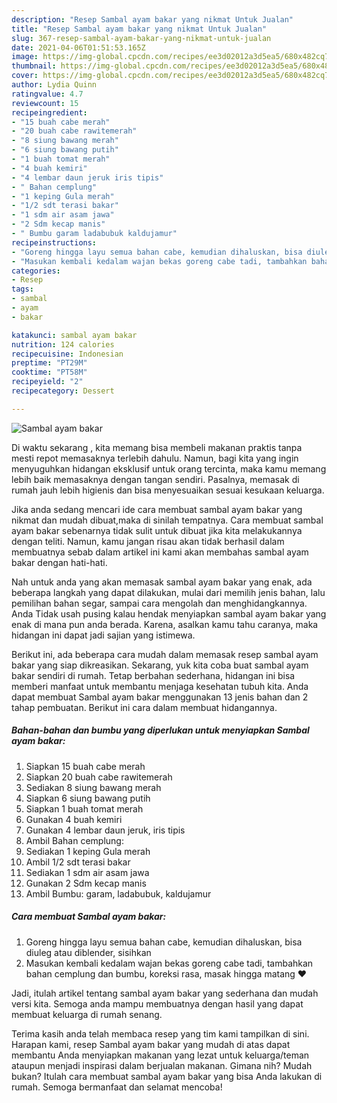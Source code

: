 ```yaml
---
description: "Resep Sambal ayam bakar yang nikmat Untuk Jualan"
title: "Resep Sambal ayam bakar yang nikmat Untuk Jualan"
slug: 367-resep-sambal-ayam-bakar-yang-nikmat-untuk-jualan
date: 2021-04-06T01:51:53.165Z
image: https://img-global.cpcdn.com/recipes/ee3d02012a3d5ea5/680x482cq70/sambal-ayam-bakar-foto-resep-utama.jpg
thumbnail: https://img-global.cpcdn.com/recipes/ee3d02012a3d5ea5/680x482cq70/sambal-ayam-bakar-foto-resep-utama.jpg
cover: https://img-global.cpcdn.com/recipes/ee3d02012a3d5ea5/680x482cq70/sambal-ayam-bakar-foto-resep-utama.jpg
author: Lydia Quinn
ratingvalue: 4.7
reviewcount: 15
recipeingredient:
- "15 buah cabe merah"
- "20 buah cabe rawitemerah"
- "8 siung bawang merah"
- "6 siung bawang putih"
- "1 buah tomat merah"
- "4 buah kemiri"
- "4 lembar daun jeruk iris tipis"
- " Bahan cemplung"
- "1 keping Gula merah"
- "1/2 sdt terasi bakar"
- "1 sdm air asam jawa"
- "2 Sdm kecap manis"
- " Bumbu garam ladabubuk kaldujamur"
recipeinstructions:
- "Goreng hingga layu semua bahan cabe, kemudian dihaluskan, bisa diuleg atau diblender, sisihkan"
- "Masukan kembali kedalam wajan bekas goreng cabe tadi, tambahkan bahan cemplung dan bumbu, koreksi rasa, masak hingga matang ❤️"
categories:
- Resep
tags:
- sambal
- ayam
- bakar

katakunci: sambal ayam bakar 
nutrition: 124 calories
recipecuisine: Indonesian
preptime: "PT29M"
cooktime: "PT58M"
recipeyield: "2"
recipecategory: Dessert

---
```



![Sambal ayam bakar](https://img-global.cpcdn.com/recipes/ee3d02012a3d5ea5/680x482cq70/sambal-ayam-bakar-foto-resep-utama.jpg)

Di waktu  sekarang , kita memang bisa membeli makanan praktis tanpa mesti repot memasaknya terlebih dahulu. Namun, bagi kita yang ingin menyuguhkan hidangan eksklusif untuk orang tercinta, maka kamu memang lebih baik memasaknya dengan tangan sendiri. Pasalnya, memasak di rumah jauh lebih higienis dan bisa menyesuaikan sesuai kesukaan keluarga.

Jika anda sedang mencari ide cara membuat sambal ayam bakar yang nikmat dan mudah dibuat,maka di sinilah tempatnya. Cara membuat sambal ayam bakar  sebenarnya tidak sulit untuk dibuat jika kita melakukannya dengan teliti. Namun, kamu jangan risau akan tidak berhasil dalam membuatnya 
sebab dalam artikel ini kami akan membahas sambal ayam bakar dengan hati-hati.  



Nah untuk anda yang akan memasak sambal ayam bakar yang enak, ada beberapa langkah yang dapat dilakukan, mulai dari memilih jenis bahan, lalu pemilihan bahan segar, sampai cara mengolah dan menghidangkannya. Anda Tidak usah pusing kalau hendak menyiapkan sambal ayam bakar yang enak di mana pun anda berada. Karena, asalkan kamu  tahu caranya, maka hidangan ini dapat jadi sajian yang istimewa.

Berikut ini, ada beberapa cara mudah dalam memasak resep sambal ayam bakar yang siap dikreasikan. Sekarang, yuk kita coba buat sambal ayam bakar sendiri di rumah. Tetap berbahan sederhana, hidangan ini bisa memberi manfaat untuk membantu menjaga kesehatan tubuh kita. Anda dapat membuat Sambal ayam bakar menggunakan 13 jenis bahan dan 2 tahap pembuatan. Berikut ini cara dalam membuat hidangannya.

<!--inarticleads1-->

##### Bahan-bahan dan bumbu yang diperlukan untuk menyiapkan Sambal ayam bakar:

1. Siapkan 15 buah cabe merah
1. Siapkan 20 buah cabe rawitemerah
1. Sediakan 8 siung bawang merah
1. Siapkan 6 siung bawang putih
1. Siapkan 1 buah tomat merah
1. Gunakan 4 buah kemiri
1. Gunakan 4 lembar daun jeruk, iris tipis
1. Ambil  Bahan cemplung:
1. Sediakan 1 keping Gula merah
1. Ambil 1/2 sdt terasi bakar
1. Sediakan 1 sdm air asam jawa
1. Gunakan 2 Sdm kecap manis
1. Ambil  Bumbu: garam, ladabubuk, kaldujamur




<!--inarticleads2-->

##### Cara membuat Sambal ayam bakar:

1. Goreng hingga layu semua bahan cabe, kemudian dihaluskan, bisa diuleg atau diblender, sisihkan
1. Masukan kembali kedalam wajan bekas goreng cabe tadi, tambahkan bahan cemplung dan bumbu, koreksi rasa, masak hingga matang ❤️




Jadi, itulah artikel tentang  sambal ayam bakar  yang sederhana dan mudah versi kita. Semoga anda mampu membuatnya dengan hasil yang dapat membuat keluarga di rumah senang. 

Terima kasih anda telah membaca resep yang tim kami tampilkan di sini. Harapan kami, resep  Sambal ayam bakar yang mudah di atas dapat membantu Anda menyiapkan makanan yang lezat untuk keluarga/teman ataupun menjadi inspirasi dalam berjualan makanan. Gimana nih? Mudah bukan? Itulah cara membuat sambal ayam bakar yang bisa Anda lakukan di rumah. Semoga bermanfaat dan selamat mencoba!

